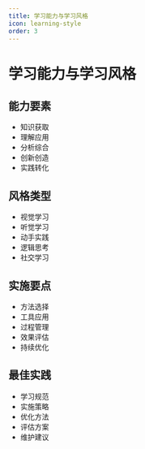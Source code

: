 ```yaml
---
title: 学习能力与学习风格
icon: learning-style
order: 3
---
```


# 学习能力与学习风格

## 能力要素
- 知识获取
- 理解应用
- 分析综合
- 创新创造
- 实践转化

## 风格类型
- 视觉学习
- 听觉学习
- 动手实践
- 逻辑思考
- 社交学习

## 实施要点
- 方法选择
- 工具应用
- 过程管理
- 效果评估
- 持续优化

## 最佳实践
- 学习规范
- 实施策略
- 优化方法
- 评估方案
- 维护建议
